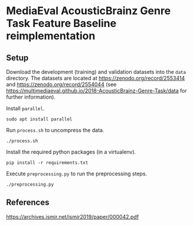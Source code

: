 MediaEval AcousticBrainz Genre Task Feature Baseline reimplementation
===

Setup
---
Download the development (training) and validation datasets into the `data` directory.
The datasets are located at https://zenodo.org/record/2553414 and https://zenodo.org/record/2554044
(see https://multimediaeval.github.io/2018-AcousticBrainz-Genre-Task/data for further information).

Install `parallel`.

`sudo apt install parallel`

Run `process.sh` to uncompress the data.

`./process.sh`

Install the required python packages (in a virtualenv).

`pip install -r requirements.txt`

Execute `preprocessing.py` to run the preprocessing steps.

`./preprocessing.py`


References
---
https://archives.ismir.net/ismir2019/paper/000042.pdf
